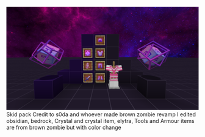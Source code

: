 ![](/preveiw.png)
Skid pack 
Credit to s0da and whoever 
made brown zombie revamp 
I edited obsidian, bedrock, Crystal and crystal item, elytra, 
Tools and Armour items are from brown zombie but with color change
